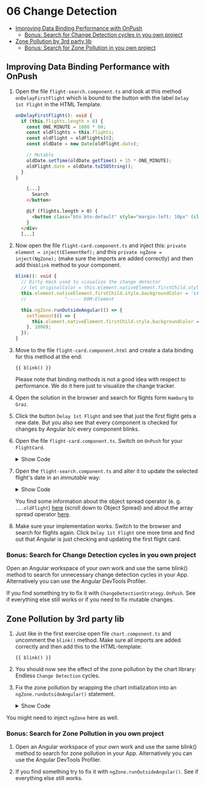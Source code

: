 # 06 Change Detection

<!-- TOC -->

- [Improving Data Binding Performance with OnPush](#improving-data-binding-performance-with-onpush)
  - [Bonus: Search for Change Detection cycles in you own project](#bonus-search-for-change-detection-cycles-in-you-own-project)
- [Zone Pollution by 3rd party lib](#zone-pollution-by-3rd-party-lib)
  - [Bonus: Search for Zone Pollution in you own project](#bonus-search-for-zone-pollution-in-you-own-project)
  <!-- TOC -->

## Improving Data Binding Performance with OnPush

1. Open the file `flight-search.component.ts` and look at this method `onDelayFirstFlight` which is bound to the button with the label `Delay 1st Flight` in the HTML Template.

   ```typescript
   onDelayFirstFlight(): void {
     if (this.flights.length > 0) {
       const ONE_MINUTE = 1000 * 60;
       const oldFlights = this.flights;
       const oldFlight = oldFlights[0];
       const oldDate = new Date(oldFlight.date);

       // Mutable
       oldDate.setTime(oldDate.getTime() + 15 * ONE_MINUTE);
       oldFlight.date = oldDate.toISOString();
     }
   }
   ```

   ```html
       [...]
         Search
       </button>

       @if (flights.length > 0) {
         <button class="btn btn-default" style="margin-left: 10px" (click)="onDelayFirstFlight()">Delay 1st Flight</button>
       }
     </div>
     [...]
   ```

2. Now open the file `flight-card.component.ts` and inject this: `private element = inject(ElementRef);` and this `private ngZone = inject(NgZone);` (make sure the imports are added correctly) and then add this`blink` method to your component.

   ```typescript
   blink(): void {
     // Dirty Hack used to visualize the change detector
     // let originalColor = this.element.nativeElement.firstChild.style.backgroundColor;
     this.element.nativeElement.firstChild.style.backgroundColor = 'crimson';
     //              ^----- DOM-Element

     this.ngZone.runOutsideAngular(() => {
       setTimeout(() => {
         this.element.nativeElement.firstChild.style.backgroundColor = 'white';
       }, 1000);
     });
   }
   ```

3. Move to the file `flight-card.component.html` and create a data binding for this method at the end:

   ```
   {{ blink() }}
   ```

   Please note that binding methods is not a good idea with respect to performance. We do it here just to visualize the change tracker.

4. Open the solution in the browser and search for flights form `Hamburg` to `Graz`.

5. Click the button `Delay 1st Flight` and see that just the first flight gets a new date. But you also see that every component is checked for changes by Angular b/c every component blinks.

6. Open the file `flight-card.component.ts`. Switch on `OnPush` for your `FlightCard`.

   <details>
   <summary>Show Code</summary>
   <p>

   ```typescript
   [...]
   import { ChangeDetectionStrategy } from '@angular/core';

   @Component({
     selector: 'app-flight-card',
     standalone: true,
     imports: [CommonModule, CityPipe],
     templateUrl: './flight-card.component.html',
     changeDetection: ChangeDetectionStrategy.OnPush // add this
   })
   export class FlightCardComponent {
     [...]
   }
   ```

   </p>
   </details>

7. Open the `flight-search.component.ts` and alter it to update the selected flight's date in an _immutable_ way:

    <details>
    <summary>Show Code</summary>
    <p>

   ```typescript
   onDelayFirstFlight(): void {
     if (this.flights.length > 0) {
       const ONE_MINUTE = 1000 * 60;
       const oldFlights = this.flights;
       const oldFlight = oldFlights[0];
       const oldDate = new Date(oldFlight.date);

       // Mutable
       // oldDate.setTime(oldDate.getTime() + 15 * ONE_MINUTE );
       // oldFlight.date = oldDate.toISOString();

       // Immutable
       const newDate = new Date(oldDate.getTime() + 15 * ONE_MINUTE);
       this.flights[0] = { ...oldFlight, date: newDate.toISOString() };
     }
   }
   ```

   </p>
   </details>

   You find some information about the object spread operator (e. g. `...oldFlight`) [here](https://www.typescriptlang.org/docs/handbook/release-notes/typescript-2-1.html) (scroll down to Object Spread) and about the array spread operator [here](https://developer.mozilla.org/en-US/docs/Web/JavaScript/Reference/Operators/Spread_operator).

8. Make sure your implementation works. Switch to the browser and search for flights again. Click `Delay 1st Flight` one more time and find out that Angular is just checking and updating the first flight card.

### Bonus: Search for Change Detection cycles in you own project

Open an Angular workspace of your own work and use the same blink() method to search for unnecessary change detection cycles in your App. Alternatively you can use the Angular DevTools Profiler.

If you find something try to fix it with `ChangeDetectionStrategy.OnPush`. See if everything else still works or if you need to fix mutable changes.

## Zone Pollution by 3rd party lib

1. Just like in the first exercise open file `chart.component.ts` and uncomment the `blink()` method. Make sure all imports are added correctly and then add this to the HTML-template:

   ```
   {{ blink() }}
   ```

2. You should now see the effect of the zone pollution by the chart library: Endless `Change Detection` cycles.

3. Fix the zone pollution by wrapping the chart initialization into an `ngZone.runOutsideAngular()` statement.

    <details>
    <summary>Show Code</summary>
    <p>

   ```typescript
   ngAfterViewInit(): void {
     this.ngZone.runOutsideAngular(() => {
       if (this.chart && this.container) {
         this.chart.container(this.container.nativeElement);
         this.chart.draw();
       }
     });
   }
   ```

   </p>
   </details>

You might need to inject `ngZone` here as well.

### Bonus: Search for Zone Pollution in you own project

1. Open an Angular workspace of your own work and use the same blink() method to search for zone pollution in your App. Alternatively you can use the Angular DevTools Profiler.

2. If you find something try to fix it with `ngZone.runOutsideAngular()`. See if everything else still works.
